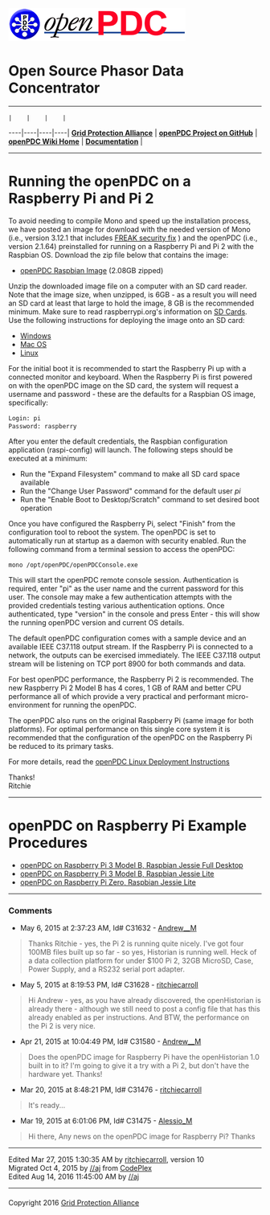 ![The Open Source Phasor Data Concentrator](https://github.com/GridProtectionAlliance/openPDC/blob/master/Source/Documentation/wiki/openPDC_Logo.png)
# Open Source Phasor Data Concentrator
***
    |    |    |    |
----|----|----|----|
[**Grid Protection Alliance**](http://www.gridprotectionalliance.org) | [**openPDC Project on GitHub**](https://github.com/GridProtectionAlliance/openPDC) | [**openPDC Wiki Home**](https://github.com/GridProtectionAlliance/openPDC/tree/master/Source/Documentation/wiki/openPDC_Home.md) | [**Documentation**](https://github.com/GridProtectionAlliance/openPDC/tree/master/Source/Documentation/wiki/openPDC_Documentation_Home.md) |
***
# Running the openPDC on a Raspberry Pi and Pi 2
To avoid needing to compile Mono and speed up the installation process, we have posted an image for download with the needed version of Mono (i.e., version 3.12.1 that includes [FREAK security fix](http://www.mono-project.com/news/2015/03/07/mono-tls-vulnerability/)
) and the openPDC (i.e., version 2.1.64) preinstalled for running on a Raspberry Pi and Pi 2 with the Raspbian OS.  Download the zip file below that contains the image:

* [openPDC Raspbian Image](http://www.gridprotectionalliance.org/products/openPDC/Releases/2.1/POSIX/openPDC_Raspbian.zip) (2.08GB zipped)

Unzip the downloaded image file on a computer with an SD card reader. Note that the image size, when unzipped, is 6GB - as a result you will need an SD card at least that large to hold the image, 8 GB is the recommended minimum.  Make sure to read raspberrypi.org's information on [SD Cards](http://www.raspberrypi.org/documentation/installation/sd-cards.md).  Use the following instructions for deploying the image onto an SD card:

* [Windows](http://www.raspberrypi.org/documentation/installation/installing-images/windows.md)
* [Mac OS](http://www.raspberrypi.org/documentation/installation/installing-images/mac.md)
* [Linux](http://www.raspberrypi.org/documentation/installation/installing-images/linux.md">Linux)

For the initial boot it is recommended to start the Raspberry Pi up with a connected monitor and keyboard. When the Raspberry Pi is first powered on with the openPDC image on the SD card, the system will request a username and
 password - these are the defaults for a Raspbian OS image, specifically:
```
Login: pi
Password: raspberry
```
After you enter the default credentials, the Raspbian configuration application (raspi-config) will launch.  The following steps should be executed at a minimum:
* Run the "Expand Filesystem" command to make all SD card space available
* Run the "Change User Password" command for the default user *pi*
* Run the "Enable Boot to Desktop/Scratch" command to set desired boot operation

Once you have configured the Raspberry Pi, select "Finish" from the configuration tool to reboot the system. The openPDC is set to automatically run at startup as a daemon with security enabled. Run the following command from a terminal session to access the openPDC:
```
mono /opt/openPDC/openPDCConsole.exe
```

This will start the openPDC remote console session. Authentication is required, enter "pi" as the user name and the current password for this user.  The console may make a few authentication attempts with the provided credentials testing various authentication options.  Once authenticated, type "version" in the console and press Enter - this will show the running openPDC version and current OS details.

The default openPDC configuration comes with a sample device and an available IEEE C37.118 output stream.  If the Raspberry Pi is connected to a network, the outputs can be exercised immediately.  The IEEE C37.118 output stream will be listening on TCP port 8900 for both commands and data.

For best openPDC performance, the Raspberry Pi 2 is recommended.  The new Raspberry Pi 2 Model B has 4 cores, 1 GB of RAM and better CPU performance all of which provide a very practical and performant micro-environment for running the openPDC.  

The openPDC also runs on the original Raspberry Pi (same image for both platforms).  For optimal performance on this single core system it is recommended that the configuration of the openPDC on the Raspberry Pi be reduced to its primary tasks.

For more details, read the [openPDC Linux Deployment Instructions](https://github.com/GridProtectionAlliance/openPDC/tree/master/Source/Documentation/wiki/Running_openPDC_on_Linux_and_Mac.md)

Thanks!<br />
Ritchie

***

# openPDC on Raspberry Pi Example Procedures
* [openPDC on Raspberry Pi 3 Model B, Raspbian Jessie Full Desktop](https://github.com/GridProtectionAlliance/openPDC/tree/master/Source/Documentation/wiki/Running_openPDC_on_a_Raspberry_Pi.files/Example-openPDC_on_RaspberryPi-3B_Raspbian_Jessie.pdf)
* [openPDC on Raspberry Pi 3 Model B, Raspbian Jessie Lite](https://github.com/GridProtectionAlliance/openPDC/tree/master/Source/Documentation/wiki/Running_openPDC_on_a_Raspberry_Pi.files/Example-openPDC_on_RaspberryPi-3B_Raspbian_Jessie_Lite.pdf)
* [openPDC on Raspberry Pi Zero, Raspbian Jessie Lite](https://github.com/GridProtectionAlliance/openPDC/tree/master/Source/Documentation/wiki/Running_openPDC_on_a_Raspberry_Pi.files/Example-openPDC_on_RaspberryPi-Zero_Raspbian_Jessie_Lite.pdf)

***

### Comments
* May 6, 2015 at 2:37:23 AM, Id# C31632 - [Andrew__M](https://www.codeplex.com/site/users/view/Andrew__M)<br />
> Thanks Ritchie - yes, the Pi 2 is running quite nicely. I've got four 100MB files built up so far - so yes, Historian is running well. Heck of a data collection platform for under $100 Pi 2, 32GB MicroSD, Case, Power Supply, and a RS232 serial port adapter.

* May 5, 2015 at 8:19:53 PM, Id# C31628 - [ritchiecarroll](https://www.codeplex.com/site/users/view/ritchiecarroll)<br />  
> Hi Andrew - yes, as you have already discovered, the openHistorian is already there - although we still need to post a config file that has this already enabled as per instructions. And BTW, the performance on the Pi 2 is very nice.

* Apr 21, 2015 at 10:04:49 PM, Id# C31580 - [Andrew__M](https://www.codeplex.com/site/users/view/Andrew__M)<br />
> Does the openPDC image for Raspberry Pi have the openHistorian 1.0 built in to it?  I'm going to give it a try with a Pi 2, but don't have the hardware yet. Thanks!

* Mar 20, 2015 at 8:48:21 PM, Id# C31476 - [ritchiecarroll](https://www.codeplex.com/site/users/view/ritchiecarroll)<br />
> It's ready...

* Mar 19, 2015 at 6:01:06 PM, Id# C31475 - [Alessio_M](https://www.codeplex.com/site/users/view/Alessio_M)<br />
> Hi there, Any news on the openPDC image for Raspberry Pi?  Thanks

***

Edited Mar 27, 2015 1:30:35 AM by [ritchiecarroll](https://github.com/ritchiecarroll), version 10<br />
Migrated Oct 4, 2015 by [//aj](https://github.com/ajstadlin) from [CodePlex](https://openpdc.codeplex.com/wikipage?title=Running%20openPDC%20on%20a%20Raspberry%20Pi)<br />
Edited Aug 14, 2016 11:45:00 AM by [//aj](https://github.com/ajstadlin)

***
####
Copyright 2016 [Grid Protection Alliance](http://www.gridprotectionalliance.org)